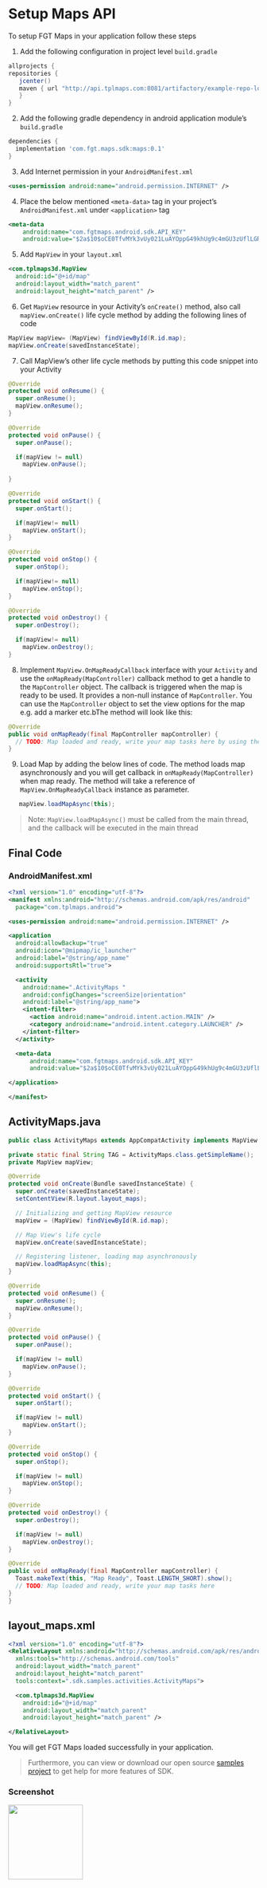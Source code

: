# Setup Maps API
To setup FGT Maps in your application follow these steps
1. Add the following configuration in project level `build.gradle`
``` groovy
allprojects {
repositories {
   jcenter()
   maven { url "http://api.tplmaps.com:8081/artifactory/example-repo-local/"
   }
}
```
2. Add the following gradle dependency in android application module’s `build.gradle`
``` groovy
dependencies {
  implementation 'com.fgt.maps.sdk:maps:0.1'
}
```
3. Add Internet permission in your `AndroidManifest.xml`
``` xml
<uses-permission android:name="android.permission.INTERNET" />
```
4. Place the below mentioned `<meta-data>` tag in your project’s `AndroidManifest.xml` under `<application>` tag
``` xml
<meta-data
    android:name="com.fgtmaps.android.sdk.API_KEY"
    android:value="$2a$10$oCE0TfvMYk3vUy021LuAYOppG49khUg9c4mGU3zUflLGRDm8oDwh2" />
```

<!--Configure API Key
   - Create an account on [FGTMaps LBS Portal](https://api.tplmaps.com/apiportal).
   - Generate Android API Key through [Generate Key](https://api.tplmaps.com/apiportal/#/app/key-generation) option.
   - Copy the key put it into `<meta-data>` tag mentioned below and copy the tag in your project’s `AndroidManifest.xml` under `<application>` tag
``` xml
      <meta-data 
        android:name="com.fgtmaps.android.sdk.API_KEY"
        android:value="YOUR_API_KEY_HERE" />
``` -->
5. Add `MapView` in your `layout.xml`
``` xml
<com.tplmaps3d.MapView
  android:id="@+id/map"
  android:layout_width="match_parent"
  android:layout_height="match_parent" />
```
6.	Get `MapView` resource in your Activity’s `onCreate()` method, also call `mapView.onCreate()` life cycle method by adding the following lines of code
``` java
MapView mapView= (MapView) findViewById(R.id.map);
mapView.onCreate(savedInstanceState);
```
7.	Call MapView’s other life cycle methods by putting this code snippet into your Activity
``` java
@Override
protected void onResume() {
  super.onResume();
  mapView.onResume();
}

@Override
protected void onPause() {
  super.onPause();

  if(mapView != null)
    mapView.onPause();
  
}

@Override
protected void onStart() {
  super.onStart();

  if(mapView!= null)
    mapView.onStart();
}

@Override
protected void onStop() {
  super.onStop();

  if(mapView!= null)
    mapView.onStop();
}

@Override
protected void onDestroy() {
  super.onDestroy();

  if(mapView!= null)
    mapView.onDestroy();
}
```
8. Implement `MapView.OnMapReadyCallback` interface with your `Activity` and use the `onMapReady(MapController)` callback method to get a handle to the `MapController` object. The callback is triggered when the map is ready to be used. It provides a non-null instance of `MapController`. You can use the `MapController` object to set the view options for the map e.g. add a marker etc.bThe method will look like this:
``` java
@Override
public void onMapReady(final MapController mapController) {
  // TODO: Map loaded and ready, write your map tasks here by using the mapController instance
}
```
9. Load Map by adding the below lines of code. The method loads map asynchronously and you will get callback in `onMapReady(MapController)` when map ready. The method will take a reference of `MapView.OnMapReadyCallback` instance as parameter.
``` java
   mapView.loadMapAsync(this);
```
> Note: `MapView.loadMapAsync()` must be called from the main thread, and the callback will be executed in the main thread


## Final Code
### AndroidManifest.xml
``` xml
<?xml version="1.0" encoding="utf-8"?>
<manifest xmlns:android="http://schemas.android.com/apk/res/android"
  package="com.tplmaps.android">

<uses-permission android:name="android.permission.INTERNET" />

<application
  android:allowBackup="true"
  android:icon="@mipmap/ic_launcher"
  android:label="@string/app_name"
  android:supportsRtl="true">

  <activity
    android:name=".ActivityMaps "
    android:configChanges="screenSize|orientation"
    android:label="@string/app_name">
    <intent-filter>
      <action android:name="android.intent.action.MAIN" />
      <category android:name="android.intent.category.LAUNCHER" />
    </intent-filter>
  </activity>

  <meta-data
      android:name="com.fgtmaps.android.sdk.API_KEY"
      android:value="$2a$10$oCE0TfvMYk3vUy021LuAYOppG49khUg9c4mGU3zUflLGRDm8oDwh2" />

</application>

</manifest>
```
## ActivityMaps.java
``` java
public class ActivityMaps extends AppCompatActivity implements MapView.OnMapReadyCallback {

private static final String TAG = ActivityMaps.class.getSimpleName();
private MapView mapView;

@Override
protected void onCreate(Bundle savedInstanceState) {
  super.onCreate(savedInstanceState);
  setContentView(R.layout.layout_maps);

  // Initializing and getting MapView resource
  mapView = (MapView) findViewById(R.id.map);

  // Map View's life cycle
  mapView.onCreate(savedInstanceState);

  // Registering listener, loading map asynchronously
  mapView.loadMapAsync(this);
}

@Override
protected void onResume() {
  super.onResume();
  mapView.onResume();
}

@Override
protected void onPause() {
  super.onPause();

  if(mapView != null)
    mapView.onPause();
}

@Override
protected void onStart() {
  super.onStart();

  if(mapView != null)
    mapView.onStart();
}

@Override
protected void onStop() {
  super.onStop();

  if(mapView != null)
    mapView.onStop();
}

@Override
protected void onDestroy() {
  super.onDestroy();

  if(mapView != null)
    mapView.onDestroy();
}

@Override
public void onMapReady(final MapController mapController) {
  Toast.makeText(this, "Map Ready", Toast.LENGTH_SHORT).show();
  // TODO: Map loaded and ready, write your map tasks here
}
}
```
## layout_maps.xml
``` xml
<?xml version="1.0" encoding="utf-8"?>
<RelativeLayout xmlns:android="http://schemas.android.com/apk/res/android"
  xmlns:tools="http://schemas.android.com/tools"
  android:layout_width="match_parent"
  android:layout_height="match_parent"
  tools:context=".sdk.samples.activities.ActivityMaps">

  <com.tplmaps3d.MapView
    android:id="@+id/map"
    android:layout_width="match_parent"
    android:layout_height="match_parent" />

</RelativeLayout>
```

You will get FGT Maps loaded successfully in your application.
> Furthermore, you can view or download our open source [samples project](https://github.com/farsi-geotech/fgt-maps-android-sdk-samples) to get help for more features of SDK.

### Screenshot
<p float="left">
 <img src="/images/screenshots/Maps.png" width="150" />
</p>
